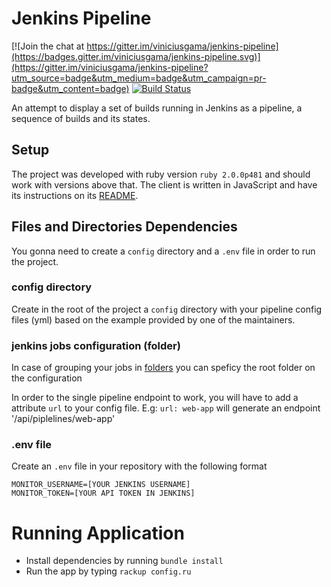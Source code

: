# Jenkins Pipeline

[![Join the chat at https://gitter.im/viniciusgama/jenkins-pipeline](https://badges.gitter.im/viniciusgama/jenkins-pipeline.svg)](https://gitter.im/viniciusgama/jenkins-pipeline?utm_source=badge&utm_medium=badge&utm_campaign=pr-badge&utm_content=badge) [![Build Status](https://snap-ci.com/jenkins-pipeline/jenkins-pipeline/branch/master/build_image)](https://snap-ci.com/jenkins-pipeline/jenkins-pipeline/branch/master)

An attempt to display a set of builds running in Jenkins as a pipeline, a sequence of builds and its states.

## Setup

The project was developed with ruby version `ruby 2.0.0p481` and should work with versions above that.
The client is written in JavaScript and have its instructions on its [README](https://github.com/viniciusgama/jenkins-pipeline/blob/master/client/README.md).

## Files and Directories Dependencies

You gonna need to create a `config` directory and a `.env` file in order to run the project.

### config directory

Create in the root of the project a `config` directory with your pipeline config files (yml) based on the example provided by one of the maintainers.

### jenkins jobs configuration (folder)
In case of grouping your jobs in [folders](https://wiki.jenkins-ci.org/display/JENKINS/CloudBees+Folders+Plugin) you can speficy the root folder on the configuration

In order to the single pipeline endpoint to work, you will have to add a attribute `url` to your config file. E.g: `url: web-app` will generate an endpoint '/api/piplelines/web-app'

### .env file

Create an `.env` file in your repository with the following format

```
MONITOR_USERNAME=[YOUR JENKINS USERNAME]
MONITOR_TOKEN=[YOUR API TOKEN IN JENKINS]
```

# Running Application

* Install dependencies by running `bundle install`
* Run the app by typing `rackup config.ru`
